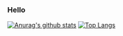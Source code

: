 ### Hello

[![Anurag's github stats](https://github-readme-stats.vercel.app/api?username=onAuspicious)](https://github.com/anuraghazra/github-readme-stats)
[![Top Langs](https://github-readme-stats.vercel.app/api/top-langs/?username=onAuspicious)](https://github.com/anuraghazra/github-readme-stats)
